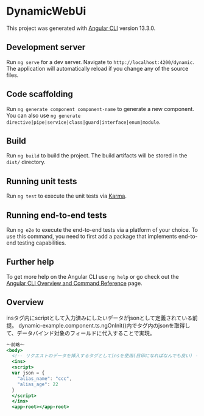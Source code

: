 # DynamicWebUi

This project was generated with [Angular CLI](https://github.com/angular/angular-cli) version 13.3.0.

## Development server

Run `ng serve` for a dev server. Navigate to `http://localhost:4200/dynamic`. The application will automatically reload if you change any of the source files.

## Code scaffolding

Run `ng generate component component-name` to generate a new component. You can also use `ng generate directive|pipe|service|class|guard|interface|enum|module`.

## Build

Run `ng build` to build the project. The build artifacts will be stored in the `dist/` directory.

## Running unit tests

Run `ng test` to execute the unit tests via [Karma](https://karma-runner.github.io).

## Running end-to-end tests

Run `ng e2e` to execute the end-to-end tests via a platform of your choice. To use this command, you need to first add a package that implements end-to-end testing capabilities.

## Further help

To get more help on the Angular CLI use `ng help` or go check out the [Angular CLI Overview and Command Reference](https://angular.io/cli) page.

## Overview

insタグ内にscriptとして入力済みにしたいデータがjsonとして定義されている前提。
dynamic-example.component.ts.ngOnInit()内でタグ内のjsonを取得して、データバインド対象のフィールドに代入することで実現。

```html:index.html
〜前略〜
<body>
  <!-- リクエストのデータを挿入するタグとしてinsを使用(目印になればなんでも良い) -->
  <ins>
  <script>
  var json = {
    "alias_name": "ccc",
    "alias_age": 22
  }
  </script>
  </ins>
  <app-root></app-root>
```

